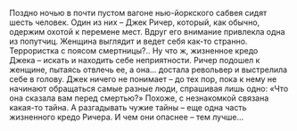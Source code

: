<!--2025-02-16 12:31:32-->
Поздно ночью в почти пустом вагоне нью-йоркского сабвея сидят шесть человек. Один из них – Джек Ричер, который, как обычно, одержим охотой к перемене мест. Вдруг его внимание привлекла одна из попутчиц. Женщина выглядит и ведет себя как-то странно. Террористка с поясом смертницы?.. Ну что ж, жизненное кредо Джека – искать и находить себе неприятности. Ричер подошел к женщине, пытаясь отвлечь ее, а она… достала револьвер и выстрелила себе в голову. Джек ничего не понимает – до тех пор, пока к нему не начинают обращаться самые разные люди, спрашивая лишь одно: «Что она сказала вам перед смертью?» Похоже, с незнакомкой связана какая-то тайна. А разгадывать чужие тайны – еще одна часть жизненного кредо Ричера. И чем они опаснее – тем лучше…